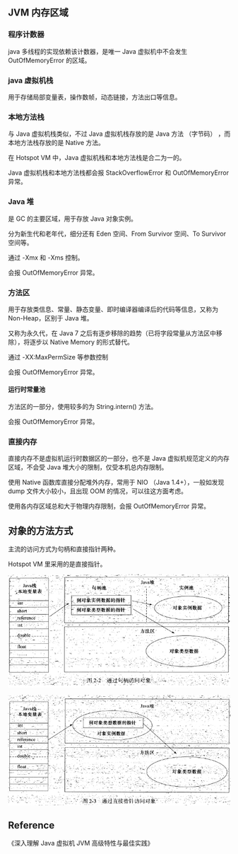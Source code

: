 
## JVM 内存区域

### 程序计数器

java 多线程的实现依赖该计数器，是唯一 Java 虚拟机中不会发生 OutOfMemoryError 的区域。

### java 虚拟机栈

用于存储局部变量表，操作数帧，动态链接，方法出口等信息。

### 本地方法栈

与 Java 虚拟机栈类似，不过 Java 虚拟机栈存放的是 Java 方法 （字节码） ，而本地方法栈存放的是 Native 方法。

在 Hotspot VM 中，Java 虚拟机栈和本地方法栈是合二为一的。

Java 虚拟机栈和本地方法栈都会报 StackOverflowError 和 OutOfMemoryError 异常。

### Java 堆

是 GC 的主要区域，用于存放 Java 对象实例。

分为新生代和老年代，细分还有 Eden 空间、From Survivor 空间、To Survivor 空间等。

通过 -Xmx 和 -Xms 控制。

会报 OutOfMemoryError 异常。

### 方法区

用于存放类信息、常量、静态变量、即时编译器编译后的代码等信息，又称为 Non-Heap，区别于 Java 堆。

又称为永久代，在 Java 7 之后有逐步移除的趋势（已将字段常量从方法区中移除），将逐步以 Native Memory 的形式替代。

通过 -XX:MaxPermSize 等参数控制

会报 OutOfMemoryError 异常。

#### 运行时常量池

方法区的一部分，使用较多的为 String.intern() 方法。

会报 OutOfMemoryError 异常。

### 直接内存

直接内存不是虚拟机运行时数据区的一部分，也不是 Java 虚拟机规范定义的内存区域，不会受 Java 堆大小的限制，仅受本机总内存限制。

使用 Native 函数库直接分配堆外内存，常用于 NIO （Java 1.4+），一般如发现 dump 文件大小较小，且出现 OOM 的情况，可以往这方面考虑。

使用各内存区域总和大于物理内存限制，会报 OutOfMemoryError 异常。 


## 对象的方法方式

主流的访问方式为句柄和直接指针两种。

Hotspot VM 里采用的是直接指针。

![句柄](image01.png)

![直接指针](image02.png)

## Reference

《深入理解 Java 虚拟机 JVM 高级特性与最佳实践》









